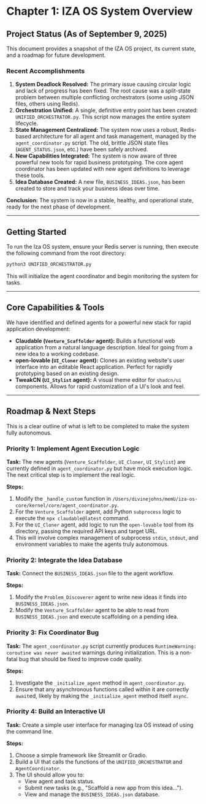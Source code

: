# Chapter 1: IZA OS System Overview

## Project Status (As of September 9, 2025)

This document provides a snapshot of the IZA OS project, its current state, and a roadmap for future development. 

### Recent Accomplishments

1.  **System Deadlock Resolved:** The primary issue causing circular logic and lack of progress has been fixed. The root cause was a split-state problem between multiple conflicting orchestrators (some using JSON files, others using Redis). 
2.  **Orchestration Unified:** A single, definitive entry point has been created: `UNIFIED_ORCHESTRATOR.py`. This script now manages the entire system lifecycle.
3.  **State Management Centralized:** The system now uses a robust, Redis-based architecture for all agent and task management, managed by the `agent_coordinator.py` script. The old, brittle JSON state files (`AGENT_STATUS.json`, etc.) have been safely archived.
4.  **New Capabilities Integrated:** The system is now aware of three powerful new tools for rapid business prototyping. The core agent coordinator has been updated with new agent definitions to leverage these tools.
5.  **Idea Database Created:** A new file, `BUSINESS_IDEAS.json`, has been created to store and track your business ideas over time.

**Conclusion:** The system is now in a stable, healthy, and operational state, ready for the next phase of development.

---

## Getting Started

To run the Iza OS system, ensure your Redis server is running, then execute the following command from the root directory:

```bash
python3 UNIFIED_ORCHESTRATOR.py
```

This will initialize the agent coordinator and begin monitoring the system for tasks.

---

## Core Capabilities & Tools

We have identified and defined agents for a powerful new stack for rapid application development:

*   **Claudable (`Venture_Scaffolder` agent):** Builds a functional web application from a natural language description. Ideal for going from a new idea to a working codebase.
*   **open-lovable (`UI_Cloner` agent):** Clones an existing website's user interface into an editable React application. Perfect for rapidly prototyping based on an existing design.
*   **TweakCN (`UI_Stylist` agent):** A visual theme editor for `shadcn/ui` components. Allows for rapid customization of a UI's look and feel.

---

## Roadmap & Next Steps

This is a clear outline of what is left to be completed to make the system fully autonomous.

### Priority 1: Implement Agent Execution Logic

**Task:** The new agents (`Venture_Scaffolder`, `UI_Cloner`, `UI_Stylist`) are currently defined in `agent_coordinator.py` but have mock execution logic. The next critical step is to implement the real logic.

**Steps:**
1.  Modify the `_handle_custom` function in `/Users/divinejohns/memU/iza-os-core/kernel/core/agent_coordinator.py`.
2.  For the `Venture_Scaffolder` agent, add Python `subprocess` logic to execute the `npx claudable@latest` command.
3.  For the `UI_Cloner` agent, add logic to run the `open-lovable` tool from its directory, passing the required API keys and target URL.
4.  This will involve complex management of subprocess `stdin`, `stdout`, and environment variables to make the agents truly autonomous.

### Priority 2: Integrate the Idea Database

**Task:** Connect the `BUSINESS_IDEAS.json` file to the agent workflow.

**Steps:**
1.  Modify the `Problem_Discoverer` agent to write new ideas it finds into `BUSINESS_IDEAS.json`.
2.  Modify the `Venture_Scaffolder` agent to be able to read from `BUSINESS_IDEAS.json` and execute scaffolding on a pending idea.

### Priority 3: Fix Coordinator Bug

**Task:** The `agent_coordinator.py` script currently produces `RuntimeWarning: coroutine was never awaited` warnings during initialization. This is a non-fatal bug that should be fixed to improve code quality.

**Steps:**
1.  Investigate the `_initialize_agent` method in `agent_coordinator.py`.
2.  Ensure that any asynchronous functions called within it are correctly `await`ed, likely by making the `_initialize_agent` method itself `async`.

### Priority 4: Build an Interactive UI

**Task:** Create a simple user interface for managing Iza OS instead of using the command line.

**Steps:**
1.  Choose a simple framework like Streamlit or Gradio.
2.  Build a UI that calls the functions of the `UNIFIED_ORCHESTRATOR` and `AgentCoordinator`.
3.  The UI should allow you to: 
    *   View agent and task status.
    *   Submit new tasks (e.g., "Scaffold a new app from this idea...").
    *   View and manage the `BUSINESS_IDEAS.json` database.
